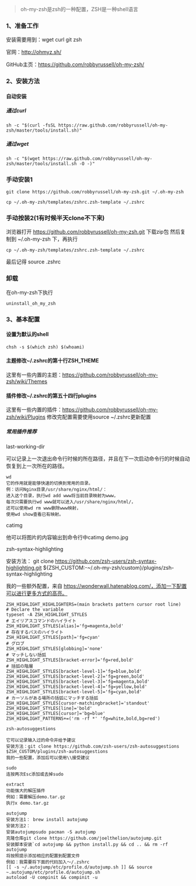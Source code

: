 > oh-my-zsh是zsh的一种配置，ZSH是一种shell语言


### 1、准备工作

安装需要用到：wget curl git zsh

官网：http://ohmyz.sh/

GitHub主页：https://github.com/robbyrussell/oh-my-zsh/

### 2、安装方法
#### 自动安装
##### 通过curl

```
sh -c "$(curl -fsSL https://raw.github.com/robbyrussell/oh-my-zsh/master/tools/install.sh)"
```
##### 通过wget
```
sh -c "$(wget https://raw.github.com/robbyrussell/oh-my-zsh/master/tools/install.sh -O -)"
```

### 手动安装1
```
git clone https://github.com/robbyrussell/oh-my-zsh.git ~/.oh-my-zsh

cp ~/.oh-my-zsh/templates/zshrc.zsh-template ~/.zshrc
```

### 手动按装2(1有时候半天clone不下来)
浏览器打开 https://github.com/robbyrussell/oh-my-zsh.git
下载zip包 然后复制到  ~/.oh-my-zsh 下，再执行

```
cp ~/.oh-my-zsh/templates/zshrc.zsh-template ~/.zshrc
```

最后记得 source .zshrc


### 卸载
在oh-my-zsh下执行
```
uninstall_oh_my_zsh
```

### 3、基本配置
#### 设置为默认的shell

```
chsh -s $(which zsh) $(whoami)
```


#### 主题修改~/.zshrc的第十行ZSH_THEME
这里有一些内置的主题：https://github.com/robbyrussell/oh-my-zsh/wiki/Themes

#### 插件修改~/.zshrc的第五十四行plugins
这里有一些内置的插件：https://github.com/robbyrussell/oh-my-zsh/wiki/Plugins
修改完配置需要使用source ~/.zshrc更新配置
##### 常用插件推荐

last-working-dir

可以记录上一次退出命令行时候的所在路径，并且在下一次启动命令行的时候自动恢复到上一次所在的路径。


```
wd
它的作用就是能够快速的切换到常用的目录。
例：访问Nginx目录/usr/share/nginx/html/：
进入这个目录，执行wd add www将当前目录映射为www，
每次只需要执行wd www就可以进入/usr/share/nginx/html/，
还可以使用wd rm www删除www映射，
使用wd show查看已有映射。
```

catimg

他可以将图片的内容输出到命令行中catimg demo.jpg

zsh-syntax-highlighting

安装方法：
git clone https://github.com/zsh-users/zsh-syntax-highlighting.git ${ZSH_CUSTOM:-~/.oh-my-zsh/custom}/plugins/zsh-syntax-highlighting

我的一些额外配置，来自 https://wonderwall.hatenablog.com/，添加一下配置可以进行更多方式的高亮。

```
ZSH_HIGHLIGHT_HIGHLIGHTERS=(main brackets pattern cursor root line)
# Declare the variable
typeset -A ZSH_HIGHLIGHT_STYLES
# エイリアスコマンドのハイライト
ZSH_HIGHLIGHT_STYLES[alias]='fg=magenta,bold'
# 存在するパスのハイライト
ZSH_HIGHLIGHT_STYLES[path]='fg=cyan'
# グロブ
ZSH_HIGHLIGHT_STYLES[globbing]='none'
# マッチしない括弧
ZSH_HIGHLIGHT_STYLES[bracket-error]='fg=red,bold'
# 括弧の階層
ZSH_HIGHLIGHT_STYLES[bracket-level-1]='fg=blue,bold'
ZSH_HIGHLIGHT_STYLES[bracket-level-2]='fg=green,bold'
ZSH_HIGHLIGHT_STYLES[bracket-level-3]='fg=magenta,bold'
ZSH_HIGHLIGHT_STYLES[bracket-level-4]='fg=yellow,bold'
ZSH_HIGHLIGHT_STYLES[bracket-level-5]='fg=cyan,bold'
# カーソルがある場所の括弧にマッチする括弧
ZSH_HIGHLIGHT_STYLES[cursor-matchingbracket]='standout'
ZSH_HIGHLIGHT_STYLES[line]='bold'
ZSH_HIGHLIGHT_STYLES[cursor]='bg=blue'
ZSH_HIGHLIGHT_PATTERNS+=('rm -rf *' 'fg=white,bold,bg=red')
```


```
zsh-autosuggestions

它可以记录输入过的命令并给予建议
安装方法：git clone https://github.com/zsh-users/zsh-autosuggestions $ZSH_CUSTOM/plugins/zsh-autosuggestions
我的一些配置，添加后可以使用\\接受建议
```



```
sudo
连按两次Esc添加或去掉sudo

extract
功能强大的解压插件
例如：需要解压demo.tar.gz
执行x demo.tar.gz
```


```
autojump
安装方法1： brew install autojump
安装方法2：
安装autojumpsudo pacman -S autojump
克隆仓库git clone https://github.com/joelthelion/autojump.git
安装脚本安装`cd autojump && python install.py && cd .. && rm -rf autojump
将按照提示添加相应的配置到配置文件
例如：我需要将下面的代码加入～/.zshrc
[[ -s ~/.autojump/etc/profile.d/autojump.sh ]] && source ~.autojump/etc/profile.d/autojump.sh
autoload -U compinit && compinit -u
```

